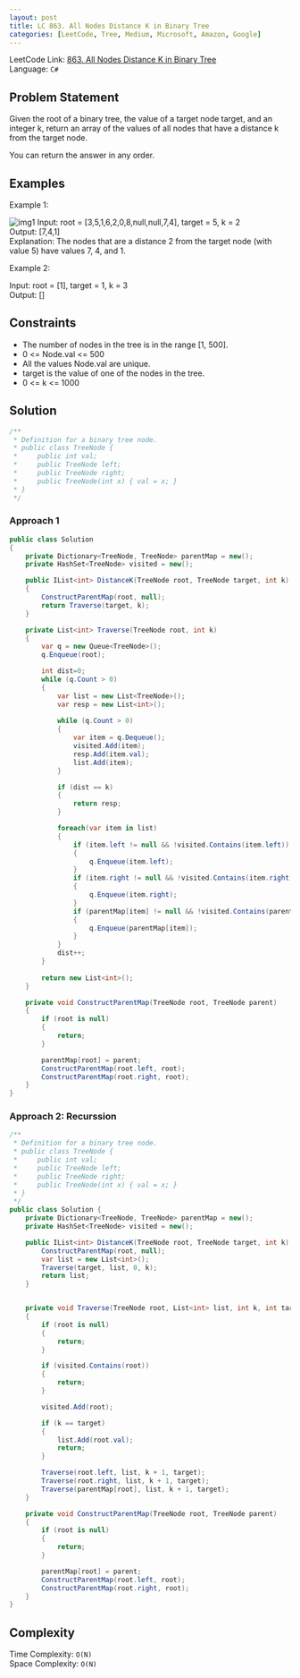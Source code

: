 ```yaml
---
layout: post
title: LC 863. All Nodes Distance K in Binary Tree
categories: [LeetCode, Tree, Medium, Microsoft, Amazon, Google]
---
```


LeetCode Link: [863. All Nodes Distance K in Binary Tree](https://leetcode.com/problems/all-nodes-distance-k-in-binary-tree/description/)  
Language: `C#`  

## Problem Statement
Given the root of a binary tree, the value of a target node target, and an integer k, return an array of the values of all nodes that have a distance k from the target node.

You can return the answer in any order.

## Examples

Example 1:

![img1](https://s3-lc-upload.s3.amazonaws.com/uploads/2018/06/28/sketch0.png)
Input: root = [3,5,1,6,2,0,8,null,null,7,4], target = 5, k = 2  
Output: [7,4,1]  
Explanation: The nodes that are a distance 2 from the target node (with value 5) have values 7, 4, and 1.  

Example 2:

Input: root = [1], target = 1, k = 3  
Output: []  
 
## Constraints  

* The number of nodes in the tree is in the range [1, 500].
* 0 <= Node.val <= 500
* All the values Node.val are unique.
* target is the value of one of the nodes in the tree.
* 0 <= k <= 1000

## Solution

``` csharp
/**
 * Definition for a binary tree node.
 * public class TreeNode {
 *     public int val;
 *     public TreeNode left;
 *     public TreeNode right;
 *     public TreeNode(int x) { val = x; }
 * }
 */
 ```

### Approach 1

``` csharp
public class Solution 
{
    private Dictionary<TreeNode, TreeNode> parentMap = new();
    private HashSet<TreeNode> visited = new();

    public IList<int> DistanceK(TreeNode root, TreeNode target, int k) 
    {
        ConstructParentMap(root, null);        
        return Traverse(target, k);
    }

    private List<int> Traverse(TreeNode root, int k)
    {
        var q = new Queue<TreeNode>();
        q.Enqueue(root);

        int dist=0;
        while (q.Count > 0)
        {
            var list = new List<TreeNode>();
            var resp = new List<int>();
            
            while (q.Count > 0)
            {
                var item = q.Dequeue();
                visited.Add(item);
                resp.Add(item.val);
                list.Add(item);
            }

            if (dist == k)
            {
                return resp;
            }

            foreach(var item in list)
            {
                if (item.left != null && !visited.Contains(item.left))
                {
                    q.Enqueue(item.left);                    
                }
                if (item.right != null && !visited.Contains(item.right))
                {
                    q.Enqueue(item.right);
                }
                if (parentMap[item] != null && !visited.Contains(parentMap[item]))
                {
                    q.Enqueue(parentMap[item]);
                }
            }
            dist++;
        }
        
        return new List<int>();
    }

    private void ConstructParentMap(TreeNode root, TreeNode parent)
    {
        if (root is null)
        {
            return;
        }

        parentMap[root] = parent;
        ConstructParentMap(root.left, root);
        ConstructParentMap(root.right, root);
    }
}
```

### Approach 2: Recurssion

```csharp
/**
 * Definition for a binary tree node.
 * public class TreeNode {
 *     public int val;
 *     public TreeNode left;
 *     public TreeNode right;
 *     public TreeNode(int x) { val = x; }
 * }
 */
public class Solution {
    private Dictionary<TreeNode, TreeNode> parentMap = new();
    private HashSet<TreeNode> visited = new();

    public IList<int> DistanceK(TreeNode root, TreeNode target, int k) {
        ConstructParentMap(root, null);        
        var list = new List<int>();
        Traverse(target, list, 0, k);
        return list;
    }


    private void Traverse(TreeNode root, List<int> list, int k, int target)
    {
        if (root is null)
        {
            return;
        }

        if (visited.Contains(root))
        {
            return;
        }

        visited.Add(root);

        if (k == target)
        {
            list.Add(root.val);
            return;
        }

        Traverse(root.left, list, k + 1, target);
        Traverse(root.right, list, k + 1, target);
        Traverse(parentMap[root], list, k + 1, target);
    }

    private void ConstructParentMap(TreeNode root, TreeNode parent)
    {
        if (root is null)
        {
            return;
        }

        parentMap[root] = parent;
        ConstructParentMap(root.left, root);
        ConstructParentMap(root.right, root);
    }
}
```

## Complexity

Time Complexity: `O(N)`  
Space Complexity: `O(N)`  

